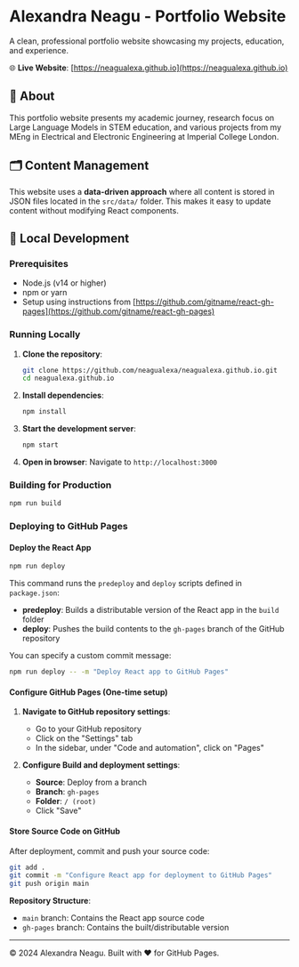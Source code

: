 # Alexandra Neagu - Portfolio Website

A clean, professional portfolio website showcasing my projects, education, and experience.

🌐 **Live Website**: [https://neagualexa.github.io](https://neagualexa.github.io)

## 📖 About

This portfolio website presents my academic journey, research focus on Large Language Models in STEM education, and various projects from my MEng in Electrical and Electronic Engineering at Imperial College London.

## 🗂️ Content Management

This website uses a **data-driven approach** where all content is stored in JSON files located in the `src/data/` folder. This makes it easy to update content without modifying React components.

## 🔧 Local Development

### Prerequisites

- Node.js (v14 or higher)
- npm or yarn
- Setup using instructions from [https://github.com/gitname/react-gh-pages](https://github.com/gitname/react-gh-pages)

### Running Locally

1. **Clone the repository**:
   ```bash
   git clone https://github.com/neagualexa/neagualexa.github.io.git
   cd neagualexa.github.io
   ```

2. **Install dependencies**:
   ```bash
   npm install
   ```

3. **Start the development server**:
   ```bash
   npm start
   ```

4. **Open in browser**:
   Navigate to `http://localhost:3000`

### Building for Production

```bash
npm run build
```

### Deploying to GitHub Pages

#### Deploy the React App

```bash
npm run deploy
```

This command runs the `predeploy` and `deploy` scripts defined in `package.json`:
- **predeploy**: Builds a distributable version of the React app in the `build` folder
- **deploy**: Pushes the build contents to the `gh-pages` branch of the GitHub repository

You can specify a custom commit message:
```bash
npm run deploy -- -m "Deploy React app to GitHub Pages"
```

#### Configure GitHub Pages (One-time setup)

1. **Navigate to GitHub repository settings**:
   - Go to your GitHub repository
   - Click on the "Settings" tab
   - In the sidebar, under "Code and automation", click on "Pages"

2. **Configure Build and deployment settings**:
   - **Source**: Deploy from a branch
   - **Branch**: `gh-pages`
   - **Folder**: `/ (root)`
   - Click "Save"

#### Store Source Code on GitHub

After deployment, commit and push your source code:

```bash
git add .
git commit -m "Configure React app for deployment to GitHub Pages"
git push origin main
```

**Repository Structure**:
- `main` branch: Contains the React app source code
- `gh-pages` branch: Contains the built/distributable version

---

© 2024 Alexandra Neagu. Built with ❤️ for GitHub Pages.
